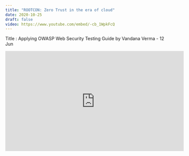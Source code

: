 ```yaml
---
title: "ROOTCON: Zero Trust in the era of cloud"
date: 2020-10-25
draft: false
video: https://www.youtube.com/embed/-cb_1WpkFcQ
---
```


Title : Applying OWASP Web Security Testing Guide by Vandana Verma - 12 Jun

<iframe width="560" height="315" src="https://www.youtube.com/embed/-cb_1WpkFcQ" frameborder="0" allow="accelerometer; autoplay; clipboard-write; encrypted-media; gyroscope; picture-in-picture" allowfullscreen></iframe>







